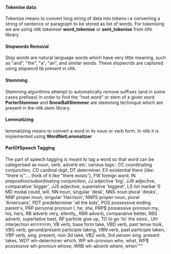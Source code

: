 #### Tokenise data:

Tokenise means to convert long string of data into tokens i.e converting a string of sentence or paragraph to be stored 
as list of words. For tokenising we are using nltk tokeniser **word_tokenise** or **sent_tokenise** from nltk library

#### Stopwords Removal

Stop words are natural language words which have very little meaning, such as "and", "the", "a", "an", and similar words.
These stopwords are captured using stopword lib present in nltk.

#### Stemming

Stemming algorithms attempt to automatically remove suffixes (and in some cases prefixes) in order to find the “root word” 
or stem of a given word
**PorterStemmer** and **SnowBallStemmer** are stemming techinque which are present in the nltk.stem library.

#### Lemmatizing

lemmatizing means to convert a word in its noun or verb form.
In nltk it is implemented using **WordNetLemmatizer**

#### PartOfSpeech Tagging

The part of speech tagging is meant to tag a word so that word can be categorised as noun, verb, adverb etc.
various tags::
CC	coordinating conjunction,
CD	cardinal digit,
DT	determiner,
EX	existential there (like: "there is" ... think of it like "there exists"),
FW	foreign word,
IN	preposition/subordinating conjunction,
JJ	adjective	'big',
JJR	adjective, comparative	'bigger',
JJS	adjective, superlative	'biggest',
LS	list marker	1)
MD	modal	could, will,
NN	noun, singular 'desk',
NNS	noun plural	'desks',
NNP	proper noun, singular	'Harrison',
NNPS	proper noun, plural	'Americans',
PDT	predeterminer	'all the kids',
POS	possessive ending	parent's,
PRP	personal pronoun	I, he, she,
PRP$	possessive pronoun	my, his, hers,
RB	adverb	very, silently,,
RBR	adverb, comparative	better,
RBS	adverb, superlative	best,
RP	particle	give up,
TO	to	go 'to' the store.,
UH	interjection	errrrrrrrm,
VB	verb, base form	take,
VBD	verb, past tense	took,
VBG	verb, gerund/present participle	taking,
VBN	verb, past participle	taken,
VBP	verb, sing. present, non-3d	take,
VBZ	verb, 3rd person sing. present	takes,
WDT	wh-determiner	which,
WP	wh-pronoun	who, what,
WP$	possessive wh-pronoun	whose,
WRB	wh-abverb	where, when"""
